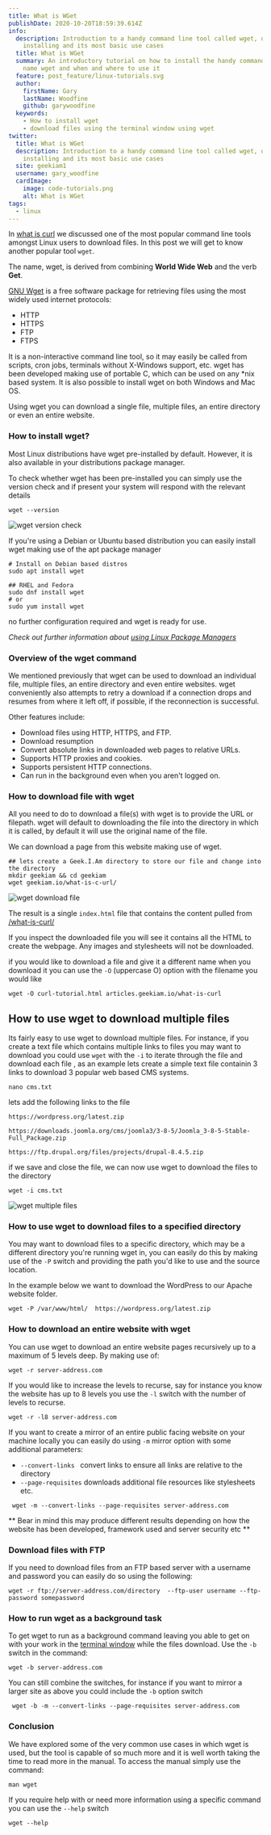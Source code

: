```yaml
---
title: What is WGet
publishDate: 2020-10-20T18:59:39.614Z
info:
  description: Introduction to a handy command line tool called wget, discussing
    installing and its most basic use cases
  title: What is WGet
  summary: An introductory tutorial on how to install the handy command line tool
    name wget and when and where to use it
  feature: post_feature/linux-tutorials.svg
  author:
    firstName: Gary
    lastName: Woodfine
    github: garywoodfine
  keywords:
    - How to install wget
    - download files using the terminal window using wget
twitter:
  title: What is WGet
  description: Introduction to a handy command line tool called wget, discussing
    installing and its most basic use cases
  site: geekiam1
  username: gary_woodfine
  cardImage:
    image: code-tutorials.png
    alt: What is WGet
tags:
  - linux
---
```

In [what is curl](/what-is-curl/ "What is cUrl| Geek.I.Am") we discussed one of the most popular 
command line tools amongst Linux users to download files.  In this post we will get to know another popular tool `wget`.

The name, wget, is derived from combining **World Wide Web** and the verb **Get**.

[GNU Wget](https://www.gnu.org/software/wget/ "GNU Wget | GNU Operating System") is a free software package for retrieving files using
the most widely used internet protocols:
 * HTTP
 * HTTPS
 * FTP
 * FTPS 

It is a non-interactive command line tool, so it may easily be called from scripts, cron jobs, terminals 
without X-Windows support, etc.  wget has been developed making use of portable C, which can be used on any *nix based system.
It is also possible to install wget on both Windows and Mac OS.

Using wget you can download a single file, multiple files, an entire directory or even an entire website. 

### How to install wget?

Most Linux distributions have wget pre-installed by default. However, it is also available in your distributions package
manager. 

To check whether wget has been pre-installed you can simply use the version check and if present your system will respond
with the relevant details

```shell script
wget --version
```

![wget version check ](/media/images/linux//wget-version-check.png "wget version check")

If you're using a Debian or Ubuntu based distribution you can easily install wget making use of the apt package manager

```shell script
# Install on Debian based distros
sudo apt install wget

## RHEL and Fedora
sudo dnf install wget 
# or
sudo yum install wget

```
no further configuration required and wget is ready for use.  

*Check out further information about [using Linux Package Managers](/what-is-a-linux-package-manager/ "What is a Linux Package Manager | Geek.I.Am")*

### Overview of the wget command

We mentioned previously that wget can be used to download an individual file, multiple files, an entire directory and 
even entire websites. wget conveniently also attempts to retry a download if a connection drops and resumes from where it 
left off, if possible, if the reconnection is successful.

Other features include:
* Download files using HTTP, HTTPS, and FTP.
* Download resumption
* Convert absolute links in downloaded web pages to relative URLs.
* Supports HTTP proxies and cookies.
* Supports persistent HTTP connections.
* Can run in the background even when you aren't logged on.

### How to download file with wget

All you need to do to download a file(s) with wget is to provide the URL or filepath. wget will default to downloading 
the file into the directory in which it is called, by default it will use the original name of the file.

We can download a page from this website making use of wget.
```shell script
## lets create a Geek.I.Am directory to store our file and change into the directory
mkdir geekiam && cd geekiam
wget geekiam.io/what-is-c-url/
```

![wget download file ](/uploads/wget-download-page.png "wget download page")

The result is a single `index.html` file that contains the content pulled  from [/what-is-curl/](https://geekiam.io/what-is-c-url/) 

If you inspect the downloaded file you will see it contains all the HTML to create the webpage. Any images and stylesheets
will not be downloaded. 

if you would like to download a file and give it a different name when you download it you can use the `-O` (uppercase O) option
with the filename you would like 

```shell script
wget -O curl-tutorial.html articles.geekiam.io/what-is-curl
```

## How to use wget to download multiple files

Its fairly easy to use wget to download multiple files. For instance, if you create a text file which contains multiple links
to files you may want to download you could use `wget` with the `-i` to iterate through the file and download each file
 , as an example lets create a simple text file containin 3 links to download 3 popular web based CMS systems.

```shell script
nano cms.txt
```
lets add the following links to the file

```shell script
https://wordpress.org/latest.zip

https://downloads.joomla.org/cms/joomla3/3-8-5/Joomla_3-8-5-Stable-Full_Package.zip

https://ftp.drupal.org/files/projects/drupal-8.4.5.zip

```
if we save and close the file, we can now use wget to download the files to the directory

```shell script
wget -i cms.txt
```
![wget multiple files ](/media/images/linux/wget-multiple-files.png "wget multiple files")

### How to use wget to download files to a specified directory

You may want to download files to a specific directory, which may be a different directory you're running wget in, you can easily
do this by making use of the `-P` switch and providing the path you'd like to use and the source location.

In the example below we want to download the WordPress to our Apache website folder.

```shell script
wget -P /var/www/html/  https://wordpress.org/latest.zip
```


### How to download an entire website with wget

You can use wget to download an entire website pages recursively up to a maximum of 5 levels deep. By
making use of:

```shell script
wget -r server-address.com
```

If you would like to increase the levels to recurse, say for instance you know the website has 
up to 8 levels you use the `-l` switch with the number of levels to recurse.

```shell script
wget -r -l8 server-address.com
```

If you want to create a mirror of an entire public facing website on your machine locally you can easily do using `-m`
mirror option with some additional parameters:

* `--convert-links ` convert links to ensure all links are relative to the directory
* `--page-requisites` downloads additional file resources like stylesheets etc.

```shell script
 wget -m --convert-links --page-requisites server-address.com
```
** Bear in mind this may produce different results depending on how the website has been developed, framework used
and server security etc **


### Download files with FTP

If you need to download files from an FTP based server with a username and password you can easily do so using the following:

```shell script
wget -r ftp://server-address.com/directory  --ftp-user username --ftp-password somepassword
``` 


### How to run wget as a background task
To get wget to run as a background command leaving you able to get on with your work in the [terminal window](/what-is-a-terminal-window/ "What is a terminal window | Geek.I.Am") 
while the files download. Use the `-b` switch in the command:

```shell script
wget -b server-address.com
```
You can still combine the switches, for instance if you want to mirror a larger site as above you could include the `-b`
option switch
```shell script
 wget -b -m --convert-links --page-requisites server-address.com
```

### Conclusion
 
 We have explored some of the very common use cases in which wget is used, but the tool is capable of so much more and 
 it is well worth taking the time to read more in the manual. To access the manual simply use the command:
 
 ```shell script
man wget
```

If you require help with or need more information using a specific command you can use the `--help` switch
```shell script
wget --help
```






